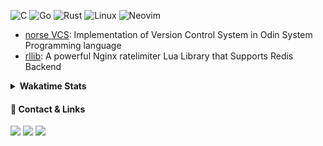 ![C](https://img.shields.io/badge/C-%23FFFFFF.svg?style=for-the-badge&logo=c)
![Go](https://img.shields.io/badge/go-%2300ADD8.svg?style=for-the-badge&logo=go&logoColor=white)
![Rust](https://img.shields.io/badge/rust-%23AA9966.svg?style=for-the-badge&logo=rust&logoColor=white)
![Linux](https://img.shields.io/badge/linux-%23995555.svg?style=for-the-badge&logo=linux)
![Neovim](https://img.shields.io/badge/neovim-%23444499.svg?style=for-the-badge&logo=neovim)

- [norse VCS](https://github.com/synthcynth/norse): Implementation of Version Control System in Odin System Programming language
- [rllib](https://github.com/cxinu/rllib): A powerful Nginx ratelimiter Lua Library that Supports Redis Backend

<details>
    <summary><b>Wakatime Stats</b></summary>
    <img src="https://github-readme-stats.vercel.app/api/wakatime?username=cxinu&theme=material-palenight&layout=compact&card_width=600&hide_border=true" width="600" height="300" />
</details>

#### 🥟 Contact & Links

<a href="https://discord.com/users/575245382691323909"><img src="https://img.shields.io/badge/Discord-eep.cpp-7289da"></a>
<a href="https://cxinu.github.io" target="_blank"><img src="https://img.shields.io/badge/Personal%20Site-cxinu.github.io-blue"></a>
<a href="mailto:cxinu3099@gmail.com"><img src="https://img.shields.io/badge/Email-cxinu3099%40gmail.com-yellow"></a>
